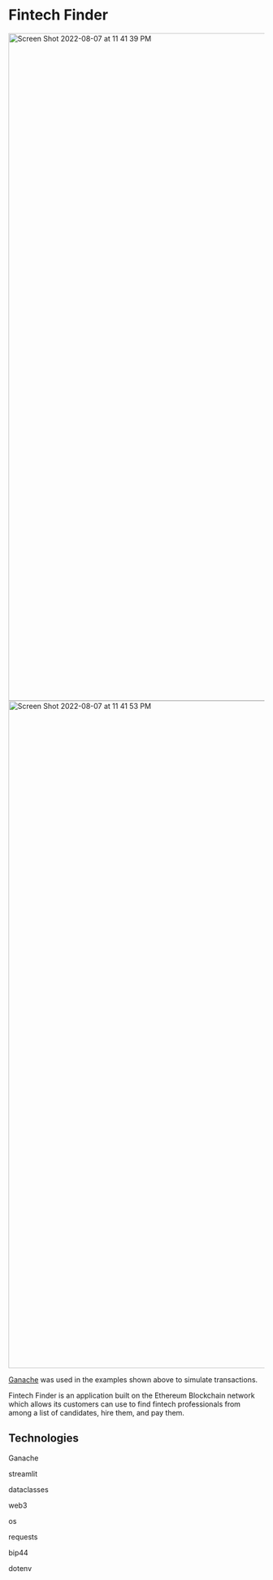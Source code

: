 # Fintech Finder
<img width="1312" alt="Screen Shot 2022-08-07 at 11 41 39 PM" src="https://user-images.githubusercontent.com/32145387/183334462-10562952-00a3-46aa-aaf1-90aff9d4ef46.png">
<img width="1312" alt="Screen Shot 2022-08-07 at 11 41 53 PM" src="https://user-images.githubusercontent.com/32145387/183334491-fd0901ef-e9bc-4fcf-816e-b1b9f9af6436.png">

<a href="https://trufflesuite.com/ganache/">Ganache</a> was used in the examples shown above to simulate transactions.

Fintech Finder is an application built on the Ethereum Blockchain network which allows its customers can use to find fintech professionals from among a list of candidates, hire them, and pay them.


## Technologies

Ganache

streamlit

dataclasses

web3

os

requests

bip44

dotenv


